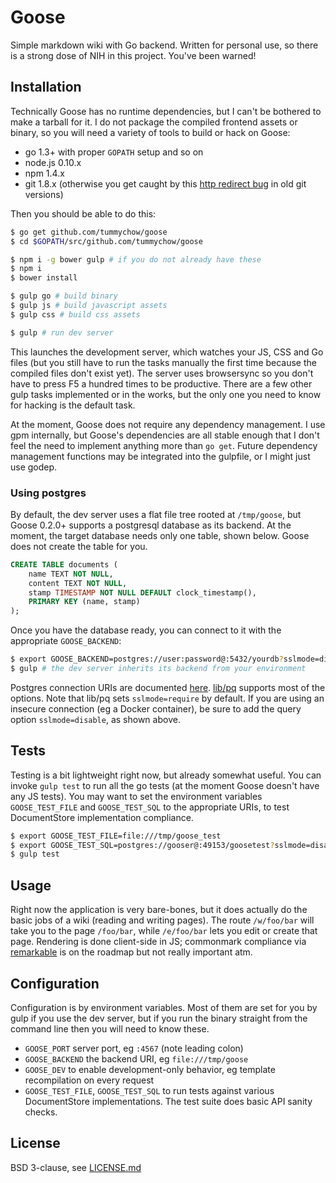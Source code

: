 # Goose

Simple markdown wiki with Go backend. Written for personal use, so there is a strong dose of NIH in this project. You've been warned!

## Installation

Technically Goose has no runtime dependencies, but I can't be bothered to make a tarball for it. I do not package the compiled frontend assets or binary, so you will need a variety of tools to build or hack on Goose:

- go 1.3+ with proper `GOPATH` setup and so on
- node.js 0.10.x
- npm 1.4.x
- git 1.8.x (otherwise you get caught by this [http redirect bug](https://github.com/spf13/hugo/issues/297) in old git versions)

Then you should be able to do this:

```bash
$ go get github.com/tummychow/goose
$ cd $GOPATH/src/github.com/tummychow/goose

$ npm i -g bower gulp # if you do not already have these
$ npm i
$ bower install

$ gulp go # build binary
$ gulp js # build javascript assets
$ gulp css # build css assets

$ gulp # run dev server
```

This launches the development server, which watches your JS, CSS and Go files (but you still have to run the tasks manually the first time because the compiled files don't exist yet). The server uses browsersync so you don't have to press F5 a hundred times to be productive. There are a few other gulp tasks implemented or in the works, but the only one you need to know for hacking is the default task.

At the moment, Goose does not require any dependency management. I use gpm internally, but Goose's dependencies are all stable enough that I don't feel the need to implement anything more than `go get`. Future dependency management functions may be integrated into the gulpfile, or I might just use godep.

### Using postgres

By default, the dev server uses a flat file tree rooted at `/tmp/goose`, but Goose 0.2.0+ supports a postgresql database as its backend. At the moment, the target database needs only one table, shown below. Goose does not create the table for you.

```sql
CREATE TABLE documents (
    name TEXT NOT NULL,
    content TEXT NOT NULL,
    stamp TIMESTAMP NOT NULL DEFAULT clock_timestamp(),
    PRIMARY KEY (name, stamp)
);
```

Once you have the database ready, you can connect to it with the appropriate `GOOSE_BACKEND`:

```bash
$ export GOOSE_BACKEND=postgres://user:password@:5432/yourdb?sslmode=disable
$ gulp # the dev server inherits its backend from your environment
```

Postgres connection URIs are documented [here](http://www.postgresql.org/docs/current/static/libpq-connect.html#LIBPQ-CONNSTRING). [lib/pq](https://github.com/lib/pq) supports most of the options. Note that lib/pq sets `sslmode=require` by default. If you are using an insecure connection (eg a Docker container), be sure to add the query option `sslmode=disable`, as shown above.

## Tests

Testing is a bit lightweight right now, but already somewhat useful. You can invoke `gulp test` to run all the go tests (at the moment Goose doesn't have any JS tests). You may want to set the environment variables `GOOSE_TEST_FILE` and `GOOSE_TEST_SQL` to the appropriate URIs, to test DocumentStore implementation compliance.

```bash
$ export GOOSE_TEST_FILE=file:///tmp/goose_test
$ export GOOSE_TEST_SQL=postgres://gooser@:49153/goosetest?sslmode=disable
$ gulp test
```

## Usage

Right now the application is very bare-bones, but it does actually do the basic jobs of a wiki (reading and writing pages). The route `/w/foo/bar` will take you to the page `/foo/bar`, while `/e/foo/bar` lets you edit or create that page. Rendering is done client-side in JS; commonmark compliance via [remarkable](https://github.com/jonschlinkert/remarkable) is on the roadmap but not really important atm.

## Configuration

Configuration is by environment variables. Most of them are set for you by gulp if you use the dev server, but if you run the binary straight from the command line then you will need to know these.

- `GOOSE_PORT` server port, eg `:4567` (note leading colon)
- `GOOSE_BACKEND` the backend URI, eg `file:///tmp/goose`
- `GOOSE_DEV` to enable development-only behavior, eg template recompilation on every request
- `GOOSE_TEST_FILE`, `GOOSE_TEST_SQL` to run tests against various DocumentStore implementations. The test suite does basic API sanity checks.

## License

BSD 3-clause, see [LICENSE.md](LICENSE.md)
